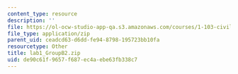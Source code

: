 ```yaml
---
content_type: resource
description: ''
file: https://ol-ocw-studio-app-qa.s3.amazonaws.com/courses/1-103-civil-engineering-materials-laboratory-spring-2004/de90c61f9657f687ec4aebe63fb338c7_lab1_GroupB2.zip
file_type: application/zip
parent_uid: ceadcd63-d6dd-fe94-8798-195723bb10fa
resourcetype: Other
title: lab1_GroupB2.zip
uid: de90c61f-9657-f687-ec4a-ebe63fb338c7
---
```

